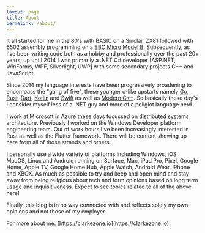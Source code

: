 ```yaml
---
layout: page
title: About
permalink: /about/
---
```


It all started for me in the 80's with BASIC on a Sinclair ZX81 followed with 6502 assembly programming on a [BBC Micro Model B](https://en.wikipedia.org/wiki/BBC_Micro).  Subsequently, as I've been writing code both as a hobby and professionally over the past 20+ years; up until 2014 I was primarily a .NET C# developer [ASP.NET, WinForms, WPF, Silverlight, UWP] with some secondary projects C++ and JavaScript.

Since 2014 my language interests have been progressively broadening to encompass the "gang of five", these younger c-like upstarts namely [Go](https://golang.org/), [Rust](https://www.rust-lang.org/), [Dart](https://dart.dev/), [Kotlin](https://kotlinlang.org/) and [Swift](https://swift.org/) as well as [Modern C++](https://moderncpp.com/).  So basically these day's I consider myself less of a .NET guy and more of a poliglot language nerd.

I work at Microsoft in Azure these days focussed on distributed systems architecture.  Previously I worked on the Windows Developer platform engineering team.  Out of work hours I've been increasingly interested in Rust as well as the Flutter framework.  There will be content showing up here from all of those strands and others.

I personally use a wide variety of platforms including Windows, iOS, MacOS, Linux and Android running on Surface, Mac, iPad Pro, Pixel, Google Home, Apple TV, Google Home Hub, Apple Watch, Android Wear, iPhone and XBOX.  As much as possible to try and keep and open mind and stay away from being religious about tech and form opinions based on long term usage and inquisitiveness.  Expect to see topics related to all of the above here!

Finally, this blog is in no way connected with  and reflects solely my own opinions and not those of my employer.

For more about me: [https://clarkezone.io](https://clarkezone.io)
